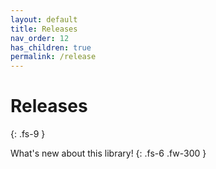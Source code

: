 ```yaml
---
layout: default
title: Releases
nav_order: 12
has_children: true
permalink: /release
---
```


# Releases
{: .fs-9 }

What's new about this library!
{: .fs-6 .fw-300 }